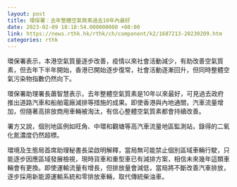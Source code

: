 ```yaml
---
layout: post
title: 環保署：去年整體空氣質素過去10年內最好
date: 2023-02-09 18:18:54.000000000 +08:00
link: https://news.rthk.hk/rthk/ch/component/k2/1687213-20230209.htm
categories: rthk
---
```


環保署表示，本港空氣質量逐步改善，疫情以來社會活動減少，有助改善空氣質素，但去年下半年開始，香港已開始逐步復常，社會活動逐漸回升，但同時整體空氣污染物指數仍然向下。

環保署助理署長蕭智慧表示，去年整體空氣質素是10年以來最好，可見過去政府推出道路汽車和船舶電廠減排等措施的成果。即使香港與內地通關，汽車流量增加，但隨著高排放商用車輛被淘汰，有信心整體空氣質素都會持續改善。

署方又說，個別地區例如旺角、中環和觀塘等高汽車流量地區監測站，錄得的二氧化氮濃度仍然超標。

環境及生態局首席助理秘書長梁啟明解釋，當局無可能禁止個別區域車輛行駛，只能逐步因應區域發展檢視，現時貨車和重型車已有減排方案，相信未來幾年這類車輛會有更換。即使運輸流量有增長，但排放量會減低，當局將不斷改善汽車排放，逐步採用新能源運輸系統和零排放車輛，取代傳統柴油車。
